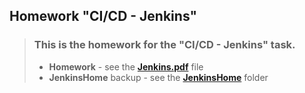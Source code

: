 ## Homework "CI/CD - Jenkins"

> ### This is the homework for the "CI/CD - Jenkins" task.
> - **Homework** - see the [**Jenkins.pdf**](https://github.com/thestig1990/epam-devops-fundamentals_L1/blob/main/06_CICD_Jenkins/Jenkins.pdf) file
> - **JenkinsHome** backup - see the [**JenkinsHome**](https://github.com/thestig1990/epam-devops-fundamentals_L1/tree/main/06_CICD_Jenkins/jenkins) folder
